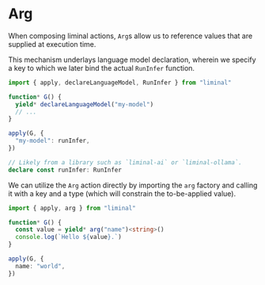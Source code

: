 # Arg

When composing liminal actions, `Arg`s allow us to reference values that are
supplied at execution time.

This mechanism underlays language model declaration, wherein we specify a key to
which we later bind the actual `RunInfer` function.

```ts
import { apply, declareLanguageModel, RunInfer } from "liminal"

function* G() {
  yield* declareLanguageModel("my-model")
  // ...
}

apply(G, {
  "my-model": runInfer,
})

// Likely from a library such as `liminal-ai` or `liminal-ollama`.
declare const runInfer: RunInfer
```

We can utilize the `Arg` action directly by importing the `arg` factory and
calling it with a key and a type (which will constrain the to-be-applied value).

```ts
import { apply, arg } from "liminal"

function* G() {
  const value = yield* arg("name")<string>()
  console.log(`Hello ${value}.`)
}

apply(G, {
  name: "world",
})
```
